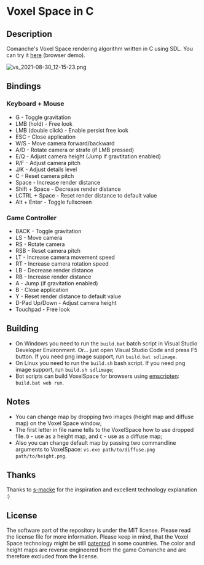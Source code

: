 # Voxel Space in C

## Description

Comanche's Voxel Space rendering algorithm written in C using SDL. You can try it [here](https://igvx.ru/vs_sdl/) (browser demo).

![vs_2021-08-30_12-15-23.png](https://user-images.githubusercontent.com/40758030/131331416-0491eb7e-dcde-4857-a524-c87d94ae4a76.png)


## Bindings

### Keyboard + Mouse

* G - Toggle gravitation
* LMB (hold) - Free look
* LMB (double click) - Enable persist free look
* ESC - Close application
* W/S - Move camera forward/backward
* A/D - Rotate camera or strafe (if LMB pressed)
* E/Q - Adjust camera height (Jump if gravtitation enabled)
* R/F - Adjust camera pitch
* J/K - Adjust details level
* C - Reset camera pitch
* Space - Increase render distance
* Shift + Space - Decrease render distance
* LCTRL + Space - Reset render distance to default value
* Alt + Enter - Toggle fullscreen

### Game Controller

* BACK - Toggle gravitation
* LS - Move camera
* RS - Rotate camera
* RSB - Reset camera pitch
* LT - Increase camera movement speed
* RT - Increase camera rotation speed
* LB - Decrease render distance
* RB - Increase render distance
* A - Jump (if gravitation enabled)
* B - Close application
* Y - Reset render distance to default value
* D-Pad Up/Down - Adjust camera height
* Touchpad - Free look

## Building

* On Windows you need to run the ``build.bat`` batch script in Visual Studio Developer Environment. Or... just open Visual Studio Code and press F5 button. If you need png image support, run ``build.bat sdlimage``.
* On Linux you need to run the ``build.sh`` bash script. If you need png image support, run ``build.sh sdlimage``;
* Bot scripts can build VoxelSpace for browsers using [emscripten](https://emscripten.org/): ``build.bat web run``.

## Notes

* You can change map by dropping two images (height map and diffuse map) on the Voxel Space window;
* The first letter in file name tells to the VoxelSpace how to use dropped file. ``D`` - use as a height map, and ``C`` - use as a diffuse map;
* Also you can change default map by passing two commandline arguments to VoxelSpace: ``vs.exe path/to/diffuse.png path/to/height.png``.

## Thanks

Thanks to [s-macke](https://github.com/s-macke/VoxelSpace/) for the inspiration and excellent technology explanation :)

## License

The software part of the repository is under the MIT license. Please read the license file for more information. Please keep in mind, that the Voxel Space technology might be still [patented](https://patents.justia.com/assignee/novalogic-inc) in some countries. The color and height maps are reverse engineered from the game Comanche and are therefore excluded from the license.

